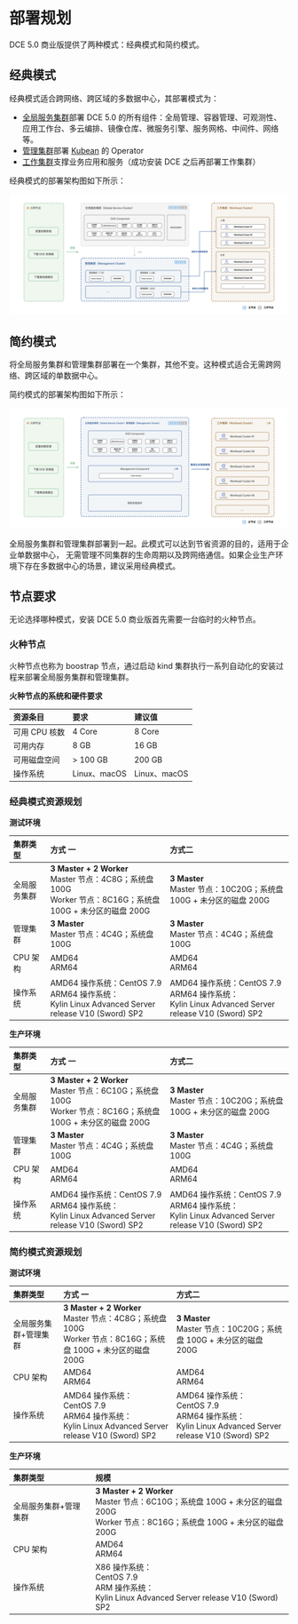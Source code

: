 # 部署规划

DCE 5.0 商业版提供了两种模式：经典模式和简约模式。

## 经典模式

经典模式适合跨网络、跨区域的多数据中心，其部署模式为：

- [全局服务集群](../../kpanda/07UserGuide/Clusters/ClusterRole.md#_1)部署 DCE 5.0 的所有组件：全局管理、容器管理、可观测性、应用工作台、多云编排、镜像仓库、微服务引擎、服务网格、中间件、网络等。
- [管理集群](../../kpanda/07UserGuide/Clusters/ClusterRole.md#_2)部署 [Kubean](https://github.com/kubean-io/kubean) 的 Operator
- [工作集群](../../kpanda/07UserGuide/Clusters/ClusterRole.md#_3)支撑业务应用和服务（成功安装 DCE 之后再部署工作集群）

经典模式的部署架构图如下所示：

![model01](../images/model01.png)

## 简约模式

将全局服务集群和管理集群部署在一个集群，其他不变。这种模式适合无需跨网络、跨区域的单数据中心。

简约模式的部署架构图如下所示：

![model02](../images/model02.png)

全局服务集群和管理集群部署到一起。此模式可以达到节省资源的目的，适用于企业单数据中心，
无需管理不同集群的生命周期以及跨网络通信。如果企业生产环境下存在多数据中心的场景，建议采用经典模式。

## 节点要求

无论选择哪种模式，安装 DCE 5.0 商业版首先需要一台临时的火种节点。

### 火种节点

火种节点也称为 boostrap 节点，通过启动 kind 集群执行一系列自动化的安装过程来部署全局服务集群和管理集群。

**火种节点的系统和硬件要求**

| 资源条目      | 要求         | 建议值       |
| :------------ | :----------- | :----------- |
| 可用 CPU 核数 | 4 Core       | 8 Core       |
| 可用内存      | 8 GB         | 16 GB        |
| 可用磁盘空间  | > 100 GB     | 200 GB       |
| 操作系统      | Linux、macOS | Linux、macOS |

### 经典模式资源规划

**测试环境**

| 集群类型     | 方式 一                                                      | 方式二                                                       |
| :----------- | :----------------------------------------------------------- | :----------------------------------------------------------- |
| 全局服务集群 | **3 Master + 2 Worker** <br />Master 节点：4C8G；系统盘 100G <br />Worker 节点：8C16G；系统盘 100G + 未分区的磁盘 200G | **3 Master**<br />Master 节点：10C20G；系统盘 100G + 未分区的磁盘 200G |
| 管理集群     | **3 Master** <br />Master 节点：4C4G；系统盘 100G            | **3 Master** <br />Master 节点：4C4G；系统盘 100G            |
| CPU 架构     | AMD64<br/>ARM64                                    | AMD64<br/>ARM64                               |
| 操作系统     | AMD64 操作系统：CentOS 7.9<br />ARM64 操作系统：<br />Kylin Linux Advanced Server release V10 (Sword) SP2 | AMD64 操作系统：CentOS 7.9<br />ARM64 操作系统：<br />Kylin Linux Advanced Server release V10 (Sword) SP2 |

**生产环境**

| 集群类型     | 方式 一                                                      | 方式二                                                       |
| :----------- | :----------------------------------------------------------- | :----------------------------------------------------------- |
| 全局服务集群 | **3 Master + 2 Worker** <br />Master 节点：6C10G；系统盘 100G <br /> Worker 节点：8C16G；系统盘 100G + 未分区的磁盘 200G | **3 Master**<br />Master 节点：10C20G；系统盘 100G + 未分区的磁盘 200G |
| 管理集群     | **3 Master** <br />Master 节点：4C4G；系统盘 100G            | **3 Master** <br />Master 节点：4C4G；系统盘 100G            |
| CPU 架构     | AMD64<br/>ARM64                                    | AMD64<br/>ARM64                                    |
| 操作系统     | AMD64 操作系统：CentOS 7.9<br />ARM64 操作系统：<br />Kylin Linux Advanced Server release V10 (Sword) SP2 | AMD64 操作系统：CentOS 7.9<br />ARM64 操作系统：<br />Kylin Linux Advanced Server release V10 (Sword) SP2 |

### 简约模式资源规划

**测试环境**

| 集群类型              | 方式 一                                                      | 方式二                                                       |
| :-------------------- | :----------------------------------------------------------- | :----------------------------------------------------------- |
| 全局服务集群+管理集群 | **3 Master + 2 Worker** <br />Master 节点：4C8G；系统盘 100G <br />Worker 节点：8C16G；系统盘 100G + 未分区的磁盘 200G | **3 Master**<br />Master 节点：10C20G；系统盘 100G + 未分区的磁盘 200G |
| CPU 架构              | AMD64<br/>ARM64                                   | AMD64<br/>ARM64                                   |
| 操作系统              | AMD64 操作系统：<br />CentOS 7.9<br />ARM64 操作系统：<br />Kylin Linux Advanced Server release V10 (Sword) SP2 | AMD64 操作系统：<br />CentOS 7.9<br />ARM64 操作系统：<br />Kylin Linux Advanced Server release V10 (Sword) SP2 |

**生产环境**

| 集群类型              | 规模                                                         |
| :-------------------- | :----------------------------------------------------------- |
| 全局服务集群+管理集群 | **3 Master + 2 Worker** <br />Master 节点：6C10G；系统盘 100G + 未分区的磁盘 200G <br />Worker 节点：8C16G；系统盘 100G + 未分区的磁盘 200G |
| CPU 架构              | AMD64<br/>ARM64                                    |
| 操作系统              | X86 操作系统：<br />CentOS 7.9<br />ARM 操作系统：<br />Kylin Linux Advanced Server release V10 (Sword) SP2 |

